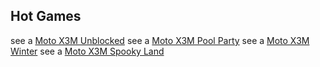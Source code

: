 ## Hot Games
see a [Moto X3M Unblocked](https://motox3munblocked.top/)
see a [Moto X3M Pool Party](https://motox3munblocked.top/games/moto-x3m-pool-party)
see a [Moto X3M Winter](https://motox3munblocked.top/games/moto-x3m-winter)
see a [Moto X3M Spooky Land](https://motox3munblocked.top/games/moto-x3m-spooky-land)
